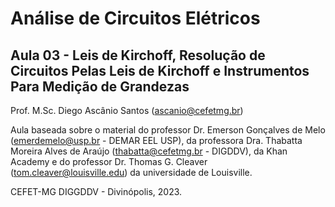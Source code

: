# Análise de Circuitos Elétricos
## Aula 03 - Leis de Kirchoff, Resolução de Circuitos Pelas Leis de Kirchoff e Instrumentos Para Medição de Grandezas
 
Prof. M.Sc. Diego Ascânio Santos (ascanio@cefetmg.br)

Aula baseada sobre o material do professor Dr. Emerson Gonçalves de Melo (emerdemelo@usp.br - DEMAR EEL USP), da professora Dra. Thabatta Moreira Alves de Araújo (thabatta@cefetmg.br - DIGDDV), da Khan Academy e do professor Dr. Thomas G. Cleaver (tom.cleaver@louisville.edu) da universidade de Louisville.

CEFET-MG DIGGDDV - Divinópolis, 2023.
